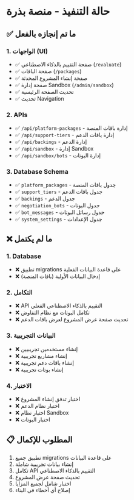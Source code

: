 # حالة التنفيذ - منصة بذرة

## ✅ ما تم إنجازه بالفعل

### 1. الواجهات (UI)
- ✅ صفحة التقييم بالذكاء الاصطناعي (`/evaluate`)
- ✅ صفحة الباقات (`/packages`)
- ✅ صفحة إنشاء المشروع المحدثة
- ✅ صفحة إدارة Sandbox (`/admin/sandbox`)
- ✅ تحديث الصفحة الرئيسية
- ✅ تحديث Navigation

### 2. APIs
- ✅ `/api/platform-packages` - إدارة باقات المنصة
- ✅ `/api/support-tiers` - إدارة باقات الدعم
- ✅ `/api/backings` - إدارة الدعم
- ✅ `/api/sandbox` - إدارة Sandbox
- ✅ `/api/sandbox/bots` - إدارة البوتات

### 3. Database Schema
- ✅ `platform_packages` - جدول باقات المنصة
- ✅ `support_tiers` - جدول باقات الدعم
- ✅ `backings` - جدول الدعم
- ✅ `negotiation_bots` - جدول البوتات
- ✅ `bot_messages` - جدول رسائل البوتات
- ✅ `system_settings` - جدول الإعدادات

## ❌ ما لم يكتمل

### 1. Database
- ❌ تطبيق migrations على قاعدة البيانات الفعلية
- ❌ إدخال البيانات الأولية (باقات المنصة)

### 2. التكامل
- ❌ API التقييم بالذكاء الاصطناعي الفعلي
- ❌ تكامل البوتات مع نظام التفاوض
- ❌ تحديث صفحة عرض المشروع لعرض باقات الدعم

### 3. البيانات التجريبية
- ❌ إنشاء مستخدمين تجريبيين
- ❌ إنشاء مشاريع تجريبية
- ❌ إنشاء باقات دعم تجريبية
- ❌ إنشاء بوتات تجريبية

### 4. الاختبار
- ❌ اختبار تدفق إنشاء المشروع
- ❌ اختبار نظام الدعم
- ❌ اختبار نظام Sandbox
- ❌ اختبار البوتات

## 📋 المطلوب للإكمال

1. تطبيق جميع migrations على قاعدة البيانات
2. إنشاء بيانات تجريبية شاملة
3. تكامل API التقييم بالذكاء الاصطناعي
4. تحديث صفحة عرض المشروع
5. اختبار شامل لجميع المزايا
6. إصلاح أي أخطاء في البناء

